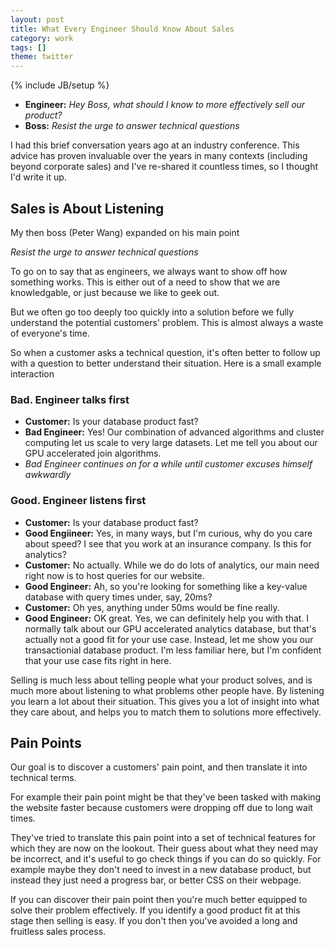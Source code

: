 ```yaml
---
layout: post
title: What Every Engineer Should Know About Sales
category: work
tags: []
theme: twitter
---
```


{% include JB/setup %}

-  **Engineer:** *Hey Boss, what should I know to more effectively sell our product?*
-  **Boss:** *Resist the urge to answer technical questions*

I had this brief conversation years ago at an industry conference.
This advice has proven invaluable over the years in many contexts
(including beyond corporate sales)
and I've re-shared it countless times,
so I thought I'd write it up.

Sales is About Listening
------------------------

My then boss (Peter Wang) expanded on his main point

*Resist the urge to answer technical questions*

To go on to say that as engineers,
we always want to show off how something works.
This is either out of a need to show that we are knowledgable,
or just because we like to geek out.

But we often go too deeply too quickly into a solution
before we fully understand the potential customers' problem.
This is almost always a waste of everyone's time.

So when a customer asks a technical question,
it's often better to follow up with a question to better understand their situation.
Here is a small example interaction

### Bad.  Engineer talks first

-   **Customer:** Is your database product fast?
-   **Bad Engineer:** Yes!  Our combination of advanced algorithms and cluster
    computing let us scale to very large datasets.
    Let me tell you about our GPU accelerated join algorithms.
-   *Bad Engineer continues on for a while until customer excuses himself awkwardly*


### Good.  Engineer listens first

-   **Customer:** Is your database product fast?
-   **Good Engiineer:** Yes, in many ways, but I'm curious, why do you care
    about speed?  I see that you work at an insurance company.  Is this for
    analytics?
-   **Customer:** No actually.  While we do do lots of analytics, our main need
    right now is to host queries for our website.
-   **Good Engineer:** Ah, so you're looking for something like a key-value
    database with query times under, say, 20ms?
-   **Customer:** Oh yes, anything under 50ms would be fine really.
-   **Good Engineer:** OK great.  Yes, we can definitely help you with that.  I
    normally talk about our GPU accelerated analytics database, but that's
    actually not a good fit for your use case.  Instead, let me show you our
    transactionial database product.  I'm less familiar here, but I'm confident
    that your use case fits right in here.

Selling is much less about telling people what your product solves,
and is much more about listening to what problems other people have.
By listening you learn a lot about their situation.
This gives you a lot of insight into what they care about,
and helps you to match them to solutions more effectively.


Pain Points
-----------

Our goal is to discover a customers' pain point,
and then translate it into technical terms.

For example their pain point might be that they've been tasked with
making the website faster because customers were dropping off due to long wait
times.

They've tried to translate this pain point into a set of technical features
for which they are now on the lookout.  Their guess about what they need
may be incorrect, and it's useful to go check things if you can do so quickly.
For example maybe they don't need to invest in a new database product,
but instead they just need a progress bar, or better CSS on their webpage.

If you can discover their pain point then
you're much better equipped to solve their problem effectively.
If you identify a good product fit at this stage then selling is easy.
If you don't then you've avoided a long and fruitless sales process.
